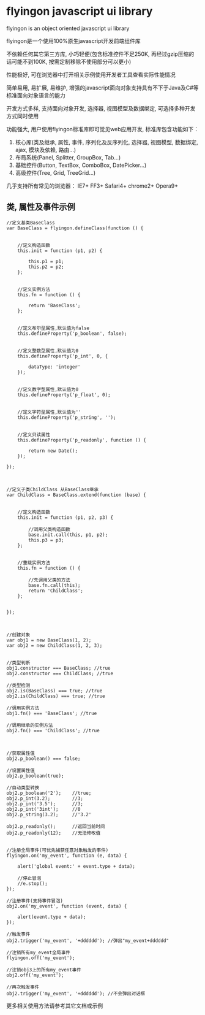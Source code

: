 flyingon javascript ui library
========

flyingon is an object oriented javascript ui library

flyingon是一个使用100%原生javascript开发前端组件库

不依赖任何其它第三方库, 小巧轻便(包含标准控件不足250K, 再经过gzip压缩的话可能不到100K, 按需定制移除不使用部分可以更小)

性能极好, 可在浏览器中打开相关示例使用开发者工具查看实际性能情况

简单易用, 易扩展, 易维护, 增强的javascript面向对象支持具有不下于Java及C#等标准面向对象语言的能力

开发方式多样, 支持面向对象开发, 选择器, 视图模型及数据绑定, 可选择多种开发方式同时使用

功能强大, 用户使用flyingon标准库即可觉见web应用开发, 标准库包含功能如下：

1. 核心库(类及继承, 属性, 事件, 序列化及反序列化, 选择器, 视图模型, 数据绑定, ajax, 模块及依赖, 路由...)
2. 布局系统(Panel, Splitter, GroupBox, Tab...)
3. 基础控件(Button, TextBox, ComboBox, DatePicker...)
4. 高级控件(Tree, Grid, TreeGrid...)


几乎支持所有常见的浏览器：
IE7+
FF3+
Safari4+
chrome2+
Opera9+




类, 属性及事件示例
-----------------------------------

 

    //定义基类BaseClass
    var BaseClass = flyingon.defineClass(function () {


        //定义构造函数
        this.init = function (p1, p2) {

            this.p1 = p1;
            this.p2 = p2;
        };


        //定义实例方法
        this.fn = function () {

            return 'BaseClass';
        };


        //定义布尔型属性,默认值为false
        this.defineProperty('p_boolean', false);


        //定义整数型属性,默认值为0
        this.defineProperty('p_int', 0, {

            dataType: 'integer'
        });


        //定义数字型属性,默认值为0
        this.defineProperty('p_float', 0);


        //定义字符型属性,默认值为''
        this.defineProperty('p_string', '');


        //定义只读属性
        this.defineProperty('p_readonly', function () {

            return new Date();
        });

    });



    //定义子类ChildClass 从BaseClass继承
    var ChildClass = BaseClass.extend(function (base) {


        //定义构造函数
        this.init = function (p1, p2, p3) {

            //调用父类构造函数
            base.init.call(this, p1, p2);
            this.p3 = p3;
        };


        //重载实例方法
        this.fn = function () {

            //先调用父类的方法
            base.fn.call(this);
            return 'ChildClass';
        };


    });



    //创建对象
    var obj1 = new BaseClass(1, 2);
    var obj2 = new ChildClass(1, 2, 3);


    //类型判断
    obj1.constructor === BaseClass; //true
    obj2.constructor === ChildClass; //true

    //类型检测
    obj2.is(BaseClass) === true; //true
    obj2.is(ChildClass) === true; //true

    //调用实例方法
    obj1.fn() === 'BaseClass'; //true

    //调用继承的实例方法
    obj2.fn() === 'ChildClass'; //true



    //获取属性值
    obj2.p_boolean() === false;    

    //设置属性值
    obj2.p_boolean(true);

    //自动类型转换
    obj2.p_boolean('2');    //true;
    obj2.p_int(3.2);        //3;
    obj2.p_int('3.5');      //3;
    obj2.p_int('3int');     //0
    obj2.p_string(3.2);     //'3.2'

    obj2.p_readonly();      //返回当前时间
    obj2.p_readonly(12);    //无法修改值


    //注册全局事件(可优先捕获任意对象触发的事件)
    flyingon.on('my_event', function (e, data) {
        
        alert('global event:' + event.type + data);
        
        //停止冒泡
        //e.stop();
    });

    //注册事件(支持事件冒泡)
    obj2.on('my_event', function (event, data) {

        alert(event.type + data);
    });

    //触发事件
    obj2.trigger('my_event', '+dddddd'); //弹出"my_event+dddddd"

    //注销所有my_event全局事件
    flyingon.off('my_event');

    //注销obj3上的所有my_event事件
    obj2.off('my_event');

    //再次触发事件
    obj2.trigger('my_event', '+dddddd'); //不会弹出对话框

    


更多相关使用方法请参考其它文档或示例


